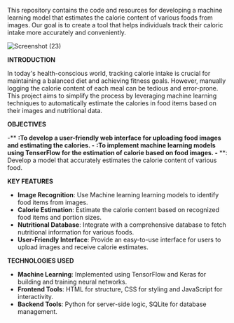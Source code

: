 This repository contains the code and resources for developing a machine learning model that estimates the calorie content of various foods from images. Our goal is to create a tool that helps individuals track their caloric intake more accurately and conveniently.

![Screenshot (23)](https://github.com/Jincy01/Food-calorie-estimation-using-ML/assets/92220453/8d52a3ce-097c-4370-8199-577107464c1e)


**INTRODUCTION**

In today's health-conscious world, tracking calorie intake is crucial for maintaining a balanced diet and achieving fitness goals. However, manually logging the calorie content of each meal can be tedious and error-prone. This project aims to simplify the process by leveraging machine learning techniques to automatically estimate the calories in food items based on their images and nutritional data.

**OBJECTIVES**

-** **:To develop a user-friendly web interface for uploading food images and estimating the calories.
-** **:To implement machine learning models using TenserFlow for the estimation of calorie based on food images.
-** **:	Develop a model that accurately estimates the calorie content of various food. 
 

**KEY FEATURES**

- **Image Recognition**: Use Machine learning learning models to identify food items from images.
- **Calorie Estimation**: Estimate the calorie content based on recognized food items and portion sizes.
- **Nutritional Database**: Integrate with a comprehensive database to fetch nutritional information for various foods.
- **User-Friendly Interface**: Provide an easy-to-use interface for users to upload images and receive calorie estimates.

**TECHNOLOGIES USED**

- **Machine Learning**: Implemented using TensorFlow and Keras for building and training neural networks.
- **Frontend Tools**: HTML for structure, CSS for styling and JavaScript for interactivity.
- **Backend Tools**: Python for server-side logic, SQLite for database management.


